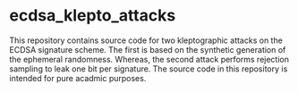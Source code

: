 # ecdsa_klepto_attacks
This repository contains source code for two kleptographic attacks on the ECDSA signature scheme. The first is based on the synthetic generation of the ephemeral randomness.
Whereas, the second attack performs rejection sampling to leak one bit per signature.
The source code in this repository is intended for pure acadmic purposes.
